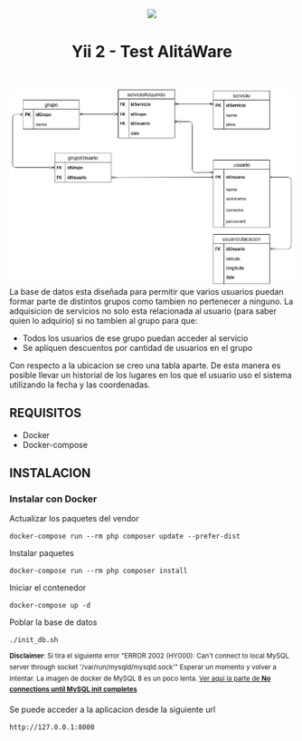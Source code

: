 <p align="center">
    <a href="https://github.com/yiisoft" target="_blank">
        <img src="https://avatars0.githubusercontent.com/u/993323" height="100px">
    </a>
    <h1 align="center">Yii 2 - Test AlitáWare</h1>
    <br>
</p>
<img src="./web/MER.png">
La base de datos esta diseñada para permitir que varios usuarios puedan formar parte de distintos grupos como tambien no pertenecer a ninguno. La adquisicion de servicios no solo esta relacionada al usuario (para saber quien lo adquirio) si no tambien al grupo para que:

* Todos los usuarios de ese grupo puedan acceder al servicio
* Se apliquen descuentos por cantidad de usuarios en el grupo

Con respecto a la ubicacion se creo una tabla aparte. De esta manera es posible llevar un historial de los lugares en los que el usuario uso el sistema utilizando la fecha y las coordenadas.

REQUISITOS
------------

* Docker
* Docker-compose

INSTALACION
------------

### Instalar con Docker

Actualizar los paquetes del vendor

    docker-compose run --rm php composer update --prefer-dist
    
Instalar paquetes

    docker-compose run --rm php composer install    
    
Iniciar el contenedor

    docker-compose up -d

Poblar la base de datos

    ./init_db.sh
<sup>**Disclaimer**: Si tira el siguiente error "ERROR 2002 (HY000): Can't connect to local MySQL server through socket '/var/run/mysqld/mysqld.sock'" Esperar un momento y volver a intentar. La imagen de docker de MySQL 8 es un poco lenta. <a href="https://hub.docker.com/_/mysql">Ver aqui la parte de **No connections until MySQL init completes**</a></sup>

Se puede acceder a la aplicacion desde la siguiente url

    http://127.0.0.1:8000

